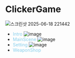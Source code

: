 # ClickerGame
![스크린샷 2025-06-18 221442](https://github.com/user-attachments/assets/7dbd1921-d3d0-407e-869d-3bef2c62d03a)
- <span style="color: skyblue"> Intro  </span>
![image](https://github.com/user-attachments/assets/c8a267d5-6ace-4b59-b8f2-bfe912613900)
- <span style="color: skyblue">MainScene  </span>
![image](https://github.com/user-attachments/assets/34b783bf-9f06-4832-b13a-72d903c8a230)
- <span style="color: skyblue">Setting  </span>
![image](https://github.com/user-attachments/assets/17dbc29a-9946-48ab-8911-9c88905af3e0)
- <span style="color: skyblue">WeaponShop  </span>
